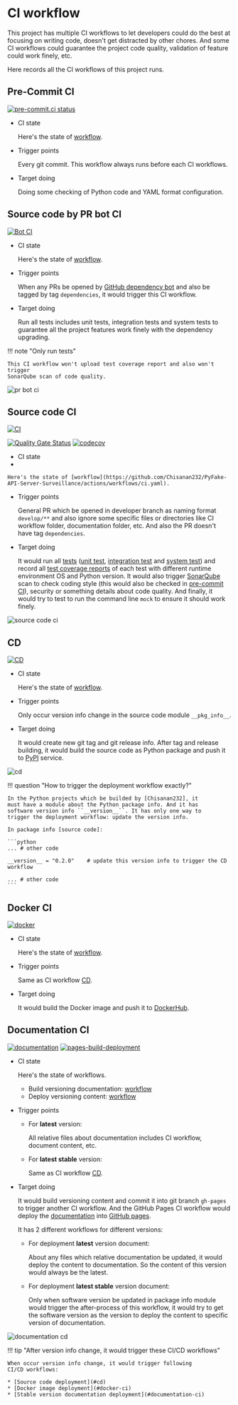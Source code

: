 # CI workflow

This project has multiple CI workflows to let developers could do the best at focusing on writing code, doesn't get 
distracted by other chores. And some CI workflows could guarantee the project code quality, validation of feature could 
work finely, etc.

Here records all the CI workflows of this project runs.

## Pre-Commit CI

[![pre-commit.ci status](https://results.pre-commit.ci/badge/github/Chisanan232/PyFake-API-Server-Surveillance/master.svg)](https://results.pre-commit.ci/latest/github/Chisanan232/PyFake-API-Server-Surveillance/master)

* CI state

    Here's the state of [workflow](https://results.pre-commit.ci/latest/github/Chisanan232/PyFake-API-Server-Surveillance/master).

* Trigger points

    Every git commit. This workflow always runs before each CI workflows.

* Target doing

    Doing some checking of Python code and YAML format configuration.

## Source code by PR bot CI

[![Bot CI](https://github.com/Chisanan232/PyFake-API-Server-Surveillance/actions/workflows/bot-ci.yaml/badge.svg)](https://github.com/Chisanan232/PyFake-API-Server-Surveillance/actions/workflows/bot-ci.yaml)

* CI state

    Here's the state of [workflow](https://github.com/Chisanan232/PyFake-API-Server-Surveillance/actions/workflows/bot-ci.yaml).

* Trigger points

    When any PRs be opened by [GitHub dependency bot](https://docs.github.com/en/code-security/dependabot) and also be 
    tagged by tag ``dependencies``, it would trigger this CI workflow.

* Target doing

    Run all tests includes unit tests, integration tests and system tests to guarantee all the project features work 
    finely with the dependency upgrading.

!!! note "Only run tests"

    This CI workflow won't upload test coverage report and also won't trigger
    SonarQube scan of code quality.

![pr bot ci]

[pr bot ci]: ../../../_images/development/contributing/join_in_developing/bot_pr_ci.png

## Source code CI

[![CI](https://github.com/Chisanan232/PyFake-API-Server-Surveillance/actions/workflows/ci.yaml/badge.svg)](https://github.com/Chisanan232/PyFake-API-Server-Surveillance/actions/workflows/ci.yaml)

[![Quality Gate Status](https://sonarcloud.io/api/project_badges/measure?project=Chisanan232_PyFake-API-Server-Surveillance&metric=alert_status)](https://sonarcloud.io/summary/new_code?id=Chisanan232_PyFake-API-Server-Surveillance)
[![codecov](https://codecov.io/gh/Chisanan232/PyFake-API-Server-Surveillance/graph/badge.svg?token=GJYBfInkzX)](https://codecov.io/gh/Chisanan232/PyFake-API-Server-Surveillance)

* CI state
* 

    Here's the state of [workflow](https://github.com/Chisanan232/PyFake-API-Server-Surveillance/actions/workflows/ci.yaml).

* Trigger points

    General PR which be opened in developer branch as naming format ``develop/**`` and also ignore some specific files 
    or directories like CI workflow folder, documentation folder, etc. And also the PR doesn't have tag ``dependencies``.

* Target doing

    It would run all [tests] ([unit test], [integration test] and [system test]) and record all [test coverage reports] 
    of each test with different runtime environment OS and Python version. It would also trigger [SonarQube] scan to check
    coding style (this would also be checked in [pre-commit CI]), security or something details about code quality. And 
    finally, it would try to test to run the command line ``mock`` to ensure it should work finely.

[tests]: https://github.com/Chisanan232/PyFake-API-Server-Surveillance/tree/master/test
[unit test]: https://github.com/Chisanan232/PyFake-API-Server-Surveillance/tree/master/test/unit_test
[integration test]: https://github.com/Chisanan232/PyFake-API-Server-Surveillance/tree/master/test/integration_test
[system test]: https://github.com/Chisanan232/PyFake-API-Server-Surveillance/tree/master/test/system_test

[test coverage reports]: https://app.codecov.io/gh/Chisanan232/PyFake-API-Server-Surveillance
[SonarQube]: https://sonarcloud.io/summary/new_code?id=Chisanan232_PyFake-API-Server-Surveillance
[pre-commit CI]: https://results.pre-commit.ci/run/github/901659765/1744171173.8RV_66z2TtCE36bs0f5Syw

![source code ci]

[source code ci]: ../../../_images/development/contributing/join_in_developing/source_code_ci.png

## CD

[![CD](https://github.com/Chisanan232/PyFake-API-Server-Surveillance/actions/workflows/cd.yaml/badge.svg)](https://github.com/Chisanan232/PyFake-API-Server-Surveillance/actions/workflows/cd.yaml)

* CI state

    Here's the state of [workflow](https://github.com/Chisanan232/PyFake-API-Server-Surveillance/actions/workflows/cd.yaml).

* Trigger points

    Only occur version info change in the source code module ``__pkg_info__``.

* Target doing

    It would create new git tag and git release info. After tag and release building, it would build the source code as 
    Python package and push it to [PyPI] service.

[PyPI]: https://pypi.org/project/fake-api-server-surveillance/

![cd]

[cd]: ../../../_images/development/contributing/join_in_developing/cd.png

!!! question "How to trigger the deployment workflow exactly?"

    In the Python projects which be builded by [Chisanan232], it
    must have a module about the Python package info. And it has
    software version info ``__version__``. It has only one way to
    trigger the deployment workflow: update the version info.

    In package info [source code]:

    ```python
    ... # other code

    __version__ = "0.2.0"    # update this version info to trigger the CD workflow

    ... # other code
    ```

[Chisanan232]: https://github.com/Chisanan232
[source code]: https://github.com/Chisanan232/PyFake-API-Server-Surveillance/blob/master/pymock_server/__pkg_info__.py#L17

## Docker CI

[![docker](https://github.com/Chisanan232/PyFake-API-Server-Surveillance/actions/workflows/docker.yaml/badge.svg)](https://github.com/Chisanan232/PyFake-API-Server-Surveillance/actions/workflows/docker.yaml)

* CI state

    Here's the state of [workflow](https://github.com/Chisanan232/PyFake-API-Server-Surveillance/actions/workflows/docker.yaml).

* Trigger points

    Same as CI workflow [CD](#cd).

* Target doing

    It would build the Docker image and push it to [DockerHub].

[DockerHub]: https://hub.docker.com/repository/docker/chisanan232/pyfake-api-server/general

## Documentation CI

[![documentation](https://github.com/Chisanan232/PyFake-API-Server-Surveillance/actions/workflows/documentation.yaml/badge.svg)](https://github.com/Chisanan232/PyFake-API-Server-Surveillance/actions/workflows/documentation.yaml)
[![pages-build-deployment](https://github.com/Chisanan232/PyFake-API-Server-Surveillance/actions/workflows/pages/pages-build-deployment/badge.svg)](https://github.com/Chisanan232/PyFake-API-Server-Surveillance/actions/workflows/pages/pages-build-deployment)

* CI state

    Here's the state of workflows.

    * Build versioning documentation: [workflow](https://github.com/Chisanan232/PyFake-API-Server-Surveillance/actions/workflows/documentation.yaml)
    * Deploy versioning content: [workflow](https://github.com/Chisanan232/PyFake-API-Server-Surveillance/actions/workflows/pages/pages-build-deployment)

* Trigger points

    * For **latest** version: 

        All relative files about documentation includes CI workflow, document content, etc.

    * For **latest stable** version: 

        Same as CI workflow [CD](#cd).

* Target doing

    It would build versioning content and commit it into git branch ``gh-pages`` to trigger another CI workflow. And
    the GitHub Pages CI workflow would deploy the [documentation] into [GitHub pages].

    It has 2 different workflows for different versions:

    * For deployment **latest** version document: 
    
        About any files which relative documentation be updated, it would deploy the content to documentation. So the
        content of this version would always be the latest.
    
    * For deployment **latest stable** version document: 
    
        Only when software version be updated in package info module would trigger the after-process of this workflow,
        it would try to get the software version as the version to deploy the content to specific version of documentation.

[documentation]: https://github.com/Chisanan232/PyFake-API-Server-Surveillance/tree/master/docs
[GitHub pages]: https://chisanan232.github.io/pyfake-api-server-surveillance/stable/

![documentation cd]

[documentation cd]: ../../../_images/development/contributing/join_in_developing/documentation_cd_workflow.png


!!! tip "After version info change, it would trigger these CI/CD workflows"

    When occur version info change, it would trigger following
    CI/CD workflows:

    * [Source code deployment](#cd)
    * [Docker image deployment](#docker-ci)
    * [Stable version documentation deployment](#documentation-ci)
